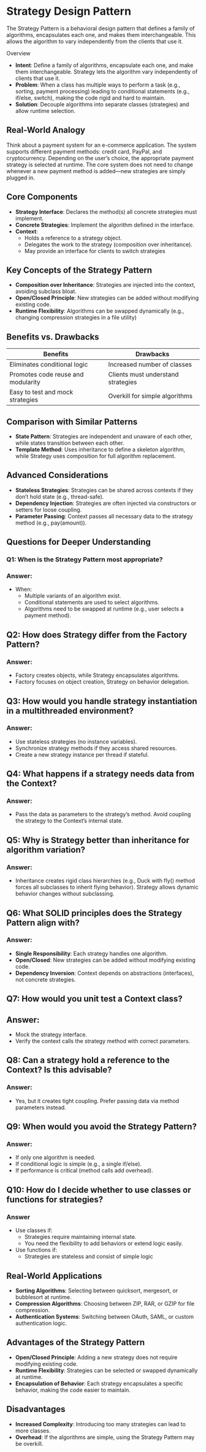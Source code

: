 # Strategy Design Pattern
The Strategy Pattern is a behavioral design pattern that defines a family of algorithms, encapsulates each one, and makes them interchangeable. This allows the algorithm to vary independently from the clients that use it.

Overview
- **Intent**: Define a family of algorithms, encapsulate each one, and make them interchangeable. Strategy lets the algorithm vary independently of clients that use it.
- **Problem**: When a class has multiple ways to perform a task (e.g., sorting, payment processing) leading to conditional statements (e.g., if/else, switch), making the code rigid and hard to maintain.
- **Solution**: Decouple algorithms into separate classes (strategies) and allow runtime selection.

## Real-World Analogy
Think about a payment system for an e-commerce application. The system supports different payment methods: credit card, PayPal, and cryptocurrency. Depending on the user’s choice, the appropriate payment strategy is selected at runtime. The core system does not need to change whenever a new payment method is added—new strategies are simply plugged in.


## Core Components
- **Strategy Interface**: Declares the method(s) all concrete strategies must implement.
- **Concrete Strategies**: Implement the algorithm defined in the interface.
- **Context**:
    - Holds a reference to a strategy object.
    - Delegates the work to the strategy (composition over inheritance).
    - May provide an interface for clients to switch strategies

## Key Concepts of the Strategy Pattern
- **Composition over Inheritance**: Strategies are injected into the context, avoiding subclass bloat.
- **Open/Closed Principle**: New strategies can be added without modifying existing code.
- **Runtime Flexibility**: Algorithms can be swapped dynamically (e.g., changing compression strategies in a file utility)

## Benefits vs. Drawbacks
|Benefits |	Drawbacks |
|---------|-----------|
|Eliminates conditional logic |	Increased number of classes |
|Promotes code reuse and modularity	| Clients must understand strategies|
|Easy to test and mock strategies | Overkill for simple algorithms|

## Comparison with Similar Patterns
- **State Pattern**: Strategies are independent and unaware of each other, while states transition between each other.
- **Template Method**: Uses inheritance to define a skeleton algorithm, while Strategy uses composition for full algorithm replacement.

## Advanced Considerations
- **Stateless Strategies**: Strategies can be shared across contexts if they don’t hold state (e.g., thread-safe).
- **Dependency Injection**: Strategies are often injected via constructors or setters for loose coupling.
- **Parameter Passing**: Context passes all necessary data to the strategy method (e.g., pay(amount)).

## Questions for Deeper Understanding
### Q1: When is the Strategy Pattern most appropriate?
### Answer: 
- When:
    - Multiple variants of an algorithm exist.
    - Conditional statements are used to select algorithms.
    - Algorithms need to be swapped at runtime (e.g., user selects a payment method).

##  Q2: How does Strategy differ from the Factory Pattern?
### Answer:
- Factory creates objects, while Strategy encapsulates algorithms.
- Factory focuses on object creation, Strategy on behavior delegation.

## Q3: How would you handle strategy instantiation in a multithreaded environment?
### Answer:
- Use stateless strategies (no instance variables).
- Synchronize strategy methods if they access shared resources.
- Create a new strategy instance per thread if stateful.

## Q4: What happens if a strategy needs data from the Context?
### Answer: 
- Pass the data as parameters to the strategy’s method. Avoid coupling the strategy to the Context’s internal state.

## Q5: Why is Strategy better than inheritance for algorithm variation?
### Answer: 
- Inheritance creates rigid class hierarchies (e.g., Duck with fly() method forces all subclasses to inherit flying behavior). Strategy allows dynamic behavior changes without subclassing.

## Q6: What SOLID principles does the Strategy Pattern align with?
### Answer:
- **Single Responsibility**: Each strategy handles one algorithm.
- **Open/Closed**: New strategies can be added without modifying existing code.
- **Dependency Inversion**: Context depends on abstractions (interfaces), not concrete strategies.


## Q7: How would you unit test a Context class?
## Answer:
- Mock the strategy interface.
- Verify the context calls the strategy method with correct parameters.

## Q8: Can a strategy hold a reference to the Context? Is this advisable?
### Answer: 
- Yes, but it creates tight coupling. Prefer passing data via method parameters instead.

## Q9: When would you avoid the Strategy Pattern?
### Answer:
- If only one algorithm is needed.
- If conditional logic is simple (e.g., a single if/else).
- If performance is critical (method calls add overhead).

## Q10: How do I decide whether to use classes or functions for strategies?
### Answer
- Use classes if:
    - Strategies require maintaining internal state.
    - You need the flexibility to add behaviors or extend logic easily.
- Use functions if:
    - Strategies are stateless and consist of simple logic

## Real-World Applications
- **Sorting Algorithms**: Selecting between quicksort, mergesort, or bubblesort at runtime.
- **Compression Algorithms**: Choosing between ZIP, RAR, or GZIP for file compression.
- **Authentication Systems**: Switching between OAuth, SAML, or custom authentication logic.

## Advantages of the Strategy Pattern
- **Open/Closed Principle**: Adding a new strategy does not require modifying existing code.
- **Runtime Flexibility**: Strategies can be selected or swapped dynamically at runtime.
- **Encapsulation of Behavior**: Each strategy encapsulates a specific behavior, making the code easier to maintain.

## Disadvantages
- **Increased Complexity**: Introducing too many strategies can lead to more classes.
- **Overhead**: If the algorithms are simple, using the Strategy Pattern may be overkill.